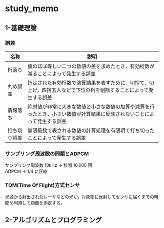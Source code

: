 # study_memo

## 1-基礎理論

### 誤差

| 名称 | 説明 |
| - | - |
| 桁落ち | 値のほぼ等しい二つの数値の差を求めたとき，有効桁数が減ることによって発生する誤差 |
| 丸め誤差 | 指定された有効桁数で演算結果を表すために，切捨て，切上げ，四捨五入などで下位の桁を削除することによって発生する誤差 |
| 情報落ち | 絶対値が非常に大きな数値と小さな数値の加算や減算を行ったとき，小さい数値が計算結果に反映されないことによって発生する誤差 |
| 打ち切り誤差 | 無限級数で表される数値の計算処理を有限項で打ち切ったことによって発生する誤差 |

### サンプリング周波数の問題とADPCM

サンプリング周波数 10kHz → 秒間 10,000 回  
ADPCM → 1/4 に圧縮  

### TOM(Time Of Flight)方式センサ

光源から射出されたレーザなどの光が，対象物に反射してセンサに届くまでの時間を利用して距離を測定する。

## 2-アルゴリズムとプログラミング

